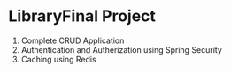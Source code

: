 # LibraryFinal Project

1. Complete CRUD Application
2. Authentication and Autherization using Spring Security
3. Caching using Redis 
